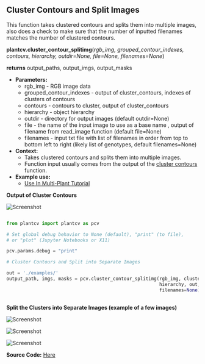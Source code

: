 ## Cluster Contours and Split Images

This function takes clustered contours and splits them into multiple images, also does a check to make sure that
the number of inputted filenames matches the number of clustered contours.

**plantcv.cluster_contour_splitimg**(*rgb_img, grouped_contour_indexes, contours, hierarchy, outdir=None, file=None, filenames=None*)

**returns** output_paths, output_imgs, output_masks

- **Parameters:**
    - rgb_img - RGB image data
    - grouped_contour_indexes - output of cluster_contours, indexes of clusters of contours
    - contours - contours to cluster, output of cluster_contours
    - hierarchy - object hierarchy
    - outdir - directory for output images (default outdir=None)
    - file - the name of the input image to use as a base name , output of filename from read_image function (default file=None)
    - filenames - input txt file with list of filenames in order from top to bottom left to right (likely list of genotypes, default filenames=None)
- **Context:**
    - Takes clustered contours and splits them into multiple images.
    - Function input usually comes from the output of the [cluster contours](cluster_contours.md) function.
- **Example use:**
    - [Use In Multi-Plant Tutorial](multi-plant_tutorial.md)


**Output of Cluster Contours**

![Screenshot](img/documentation_images/cluster_contour_splitimg/14_clusters.jpg)


```python

from plantcv import plantcv as pcv

# Set global debug behavior to None (default), "print" (to file), 
# or "plot" (Jupyter Notebooks or X11)

pcv.params.debug = "print"

# Cluster Contours and Split into Separate Images

out = './examples/'
output_path, imgs, masks = pcv.cluster_contour_splitimg(rgb_img, clusters_i, contours, 
                                                        hierarchy, out, file, 
                                                        filenames=None)
                                           
```

**Split the Clusters into Separate Images (example of a few images)**

![Screenshot](img/documentation_images/cluster_contour_splitimg/15_clusters.jpg)

![Screenshot](img/documentation_images/cluster_contour_splitimg/16_clusters.jpg)

![Screenshot](img/documentation_images/cluster_contour_splitimg/17_clusters.jpg)

**Source Code:** [Here](https://github.com/danforthcenter/plantcv/blob/master/plantcv/plantcv/cluster_contour_splitimg.py)
